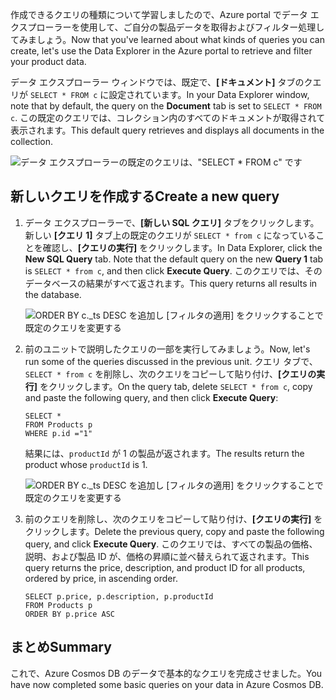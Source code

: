 <span data-ttu-id="83747-101">作成できるクエリの種類について学習しましたので、Azure portal でデータ エクスプローラーを使用して、ご自分の製品データを取得およびフィルター処理してみましょう。</span><span class="sxs-lookup"><span data-stu-id="83747-101">Now that you've learned about what kinds of queries you can create, let's use the Data Explorer in the Azure portal to retrieve and filter your product data.</span></span>

<span data-ttu-id="83747-102">データ エクスプローラー ウィンドウでは、既定で、**[ドキュメント]** タブのクエリが `SELECT * FROM c` に設定されています。</span><span class="sxs-lookup"><span data-stu-id="83747-102">In your Data Explorer window, note that by default, the query on the **Document** tab is set to `SELECT * FROM c`.</span></span> <span data-ttu-id="83747-103">この既定のクエリでは、コレクション内のすべてのドキュメントが取得されて表示されます。</span><span class="sxs-lookup"><span data-stu-id="83747-103">This default query retrieves and displays all documents in the collection.</span></span>

![データ エクスプローラーの既定のクエリは、"SELECT \* FROM c" です](../media-draft/5-azure-cosmosdb-data-explorer-query.png)

## <a name="create-a-new-query"></a><span data-ttu-id="83747-105">新しいクエリを作成する</span><span class="sxs-lookup"><span data-stu-id="83747-105">Create a new query</span></span>

1. <span data-ttu-id="83747-106">データ エクスプローラーで、**[新しい SQL クエリ]** タブをクリックします。新しい **[クエリ 1]** タブ上の既定のクエリが `SELECT * from c` になっていることを確認し、**[クエリの実行]** をクリックします。</span><span class="sxs-lookup"><span data-stu-id="83747-106">In Data Explorer, click the **New SQL Query** tab. Note that the default query on the new  **Query 1** tab is `SELECT * from c`, and then click **Execute Query**.</span></span> <span data-ttu-id="83747-107">このクエリでは、そのデータベースの結果がすべて返されます。</span><span class="sxs-lookup"><span data-stu-id="83747-107">This query returns all results in the database.</span></span>

    ![ORDER BY c._ts DESC を追加し [フィルタの適用] をクリックすることで既定のクエリを変更する](../media-draft/5-azure-cosmosdb-data-explorer-edit-query.png)

2. <span data-ttu-id="83747-109">前のユニットで説明したクエリの一部を実行してみましょう。</span><span class="sxs-lookup"><span data-stu-id="83747-109">Now, let's run some of the queries discussed in the previous unit.</span></span> <span data-ttu-id="83747-110">クエリ タブで、`SELECT * from c` を削除し、次のクエリをコピーして貼り付け、**[クエリの実行]** をクリックします。</span><span class="sxs-lookup"><span data-stu-id="83747-110">On the query tab, delete `SELECT * from c`, copy and paste the following query, and then click **Execute Query**:</span></span>

    ```
    SELECT *
    FROM Products p
    WHERE p.id ="1"
    ```

    <span data-ttu-id="83747-111">結果には、`productId` が 1 の製品が返されます。</span><span class="sxs-lookup"><span data-stu-id="83747-111">The results return the product whose `productId` is 1.</span></span>

    ![ORDER BY c._ts DESC を追加し [フィルタの適用] をクリックすることで既定のクエリを変更する](../media-draft/5-azure-cosmosdb-data-explorer-query-by-id.png)

3. <span data-ttu-id="83747-113">前のクエリを削除し、次のクエリをコピーして貼り付け、**[クエリの実行]** をクリックします。</span><span class="sxs-lookup"><span data-stu-id="83747-113">Delete the previous query, copy and paste the following query, and click **Execute Query**.</span></span> <span data-ttu-id="83747-114">このクエリでは、すべての製品の価格、説明、および製品 ID が、価格の昇順に並べ替えられて返されます。</span><span class="sxs-lookup"><span data-stu-id="83747-114">This query returns the price, description, and product ID for all products, ordered by price, in ascending order.</span></span>
 
    ```
    SELECT p.price, p.description, p.productId
    FROM Products p
    ORDER BY p.price ASC
    ```

## <a name="summary"></a><span data-ttu-id="83747-115">まとめ</span><span class="sxs-lookup"><span data-stu-id="83747-115">Summary</span></span>

<span data-ttu-id="83747-116">これで、Azure Cosmos DB のデータで基本的なクエリを完成させました。</span><span class="sxs-lookup"><span data-stu-id="83747-116">You have now completed some basic queries on your data in Azure Cosmos DB.</span></span> 